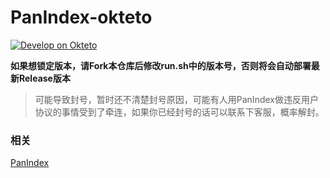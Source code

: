 # PanIndex-okteto

[![Develop on Okteto](https://okteto.com/develop-okteto.svg)](https://cloud.okteto.com/deploy?repository=https://github.com/libsgh/PanIndex-okteto&branch=main)

**如果想锁定版本，请Fork本仓库后修改run.sh中的版本号，否则将会自动部署最新Release版本**

> 可能导致封号，暂时还不清楚封号原因，可能有人用PanIndex做违反用户协议的事情受到了牵连，如果你已经封号的话可以联系下客服，概率解封。

### 相关
[PanIndex](https://github.com/libsgh/PanIndex)